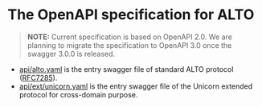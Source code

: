 # The OpenAPI specification for ALTO

> **NOTE:** Current specification is based on OpenAPI 2.0. We are planning to
> migrate the specification to OpenAPI 3.0 once the swagger 3.0.0 is released.

- [api/alto.yaml](https://github.com/openalto/alto-swagger/raw/spec/api/alto.yaml) is
  the entry swagger file of standard ALTO protocol
  ([RFC7285](https://tools.ietf.org/html/rfc7285)).
- [api/ext/unicorn.yaml](https://github.com/openalto/alto-swagger/raw/spec/api/ext/unicorn.yaml) is
  the entry swagger file of the Unicorn extended protocol for cross-domain
  purpose.
